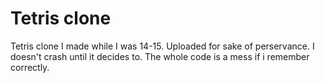 # Tetris clone
Tetris clone I made while I was 14-15. Uploaded for sake of perservance. I doesn't crash until it decides to.
The whole code is a mess if i remember correctly.
